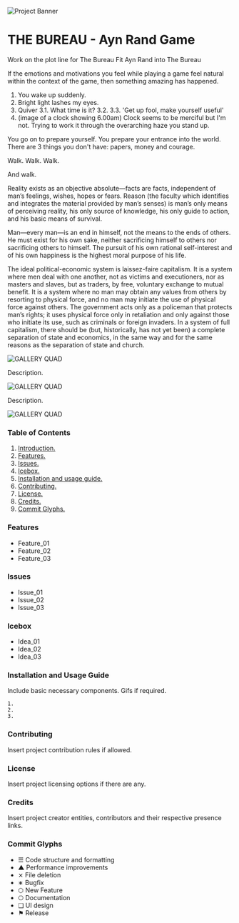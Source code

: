 ![Project Banner](/assets/template_visuals/temp-banner.png)

<a name="intro"></a>
# THE BUREAU - Ayn Rand Game
Work on the plot line for The Bureau
Fit Ayn Rand into The Bureau

If the emotions and motivations you feel while playing a game feel natural within the context of the game, then something amazing has happened.

1. You wake up suddenly.
2. Bright light lashes my eyes.
3. Quiver
3.1. What time is it? 
3.2. 
3.3. 'Get up fool, make yourself useful'
4. (image of a clock showing 6.00am) Clock seems to be merciful but I'm not.
Trying to work it through the overarching haze you stand up.

You go on to prepare yourself.
You prepare your entrance into the world.
There are 3 things you don't have: papers, money and courage.

Walk.
Walk.
Walk.

And walk.

Reality exists as an objective absolute—facts are facts, independent of man’s feelings, wishes, hopes or fears.
Reason (the faculty which identifies and integrates the material provided by man’s senses) is man’s only means of perceiving reality, his only source of knowledge, his only guide to action, and his basic means of survival.

Man—every man—is an end in himself, not the means to the ends of others. He must exist for his own sake, neither sacrificing himself to others nor sacrificing others to himself. The pursuit of his own rational self-interest and of his own happiness is the highest moral purpose of his life.

The ideal political-economic system is laissez-faire capitalism. It is a system where men deal with one another, not as victims and executioners, nor as masters and slaves, but as traders, by free, voluntary exchange to mutual benefit. It is a system where no man may obtain any values from others by resorting to physical force, and no man may initiate the use of physical force against others. The government acts only as a policeman that protects man’s rights; it uses physical force only in retaliation and only against those who initiate its use, such as criminals or foreign invaders. In a system of full capitalism, there should be (but, historically, has not yet been) a complete separation of state and economics, in the same way and for the same reasons as the separation of state and church.

![GALLERY QUAD](/assets/template_visuals/temp-dual-gallery.png)

Description.

![GALLERY QUAD](/assets/template_visuals/temp-triple-gallery.png)

Description.

![GALLERY QUAD](/assets/template_visuals/temp-quad-gallery.png)

### Table of Contents
1. [Introduction.](#intro)
2. [Features.](#features)
3. [Issues.](#issues)
4. [Icebox.](#icebox)
5. [Installation and usage guide.](#install)
6. [Contributing.](#contribute)
7. [License.](#license)
8. [Credits.](#credits)
9. [Commit Glyphs.](#glyphs)

<a name="features"></a>
### Features
+ Feature_01
+ Feature_02
+ Feature_03

<a name="issues"></a>
### Issues
+ Issue_01
+ Issue_02
+ Issue_03

<a name="icebox"></a>
### Icebox
+ Idea_01
+ Idea_02
+ Idea_03

<a name="install"></a>
### Installation and Usage Guide
Include basic necessary components. Gifs if required.
```
1. 
2. 
3. 
```

<a name="contribute"></a>
### Contributing
Insert project contribution rules if allowed.

<a name="license"></a>
### License
Insert project licensing options if there are any.

<a name="credits"></a>
### Credits
Insert project creator entities, contributors and their respective presence links.

<a name="glyphs"></a>
### Commit Glyphs

+ ☰ Code structure and formatting
+ ▲ Performance improvements
+ ⨯ File deletion
+ ∗ Bugfix
+ ⬡ New Feature
+ ⎔ Documentation
+ ❑ UI design
+ ⚑ Release

